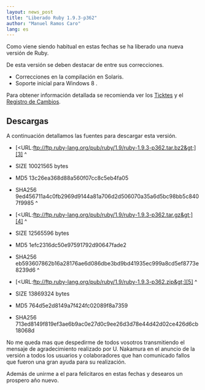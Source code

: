 ```yaml
---
layout: news_post
title: "Liberado Ruby 1.9.3-p362"
author: "Manuel Ramos Caro"
lang: es
---
```


Como viene siendo habitual en estas fechas se ha liberado una nueva
versión de Ruby.

De esta versión se deben destacar de entre sus correcciones.

* Correcciones en la compilación en Solaris.
* Soporte inicial para Windows 8 .

Para obtener información detallada se recomienda ver los [Ticktes][1] y
el [Registro de Cambios][2].

## Descargas

A continuación detallamos las fuentes para descargar esta versión.

* [&lt;URL:ftp://ftp.ruby-lang.org/pub/ruby/1.9/ruby-1.9.3-p362.tar.bz2&gt;][3]
^

* SIZE 10021565 bytes
* MD5 13c26ea368d88a560f07cc8c5eb4fa05
* SHA256
  9ed456711a4c0fb2969d9144a81a706d2d506070a35a6d5bc98bb5c8407f9985
^

* [&lt;URL:ftp://ftp.ruby-lang.org/pub/ruby/1.9/ruby-1.9.3-p362.tar.gz&gt;][4]
^

* SIZE 12565596 bytes
* MD5 1efc2316dc50e97591792d90647fade2
* SHA256
  eb593607862b16a28176ae6d086dbe3bd9bd41935ec999a8cd5ef8773e8239d6
^

* [&lt;URL:ftp://ftp.ruby-lang.org/pub/ruby/1.9/ruby-1.9.3-p362.zip&gt;][5]
^

* SIZE 13869324 bytes
* MD5 764d5e2d8149a7f424fc02089f8a7359
* SHA256
  713ed8149f819ef3ae6b9ac0e27d0c9ee26d3d78e44d42d02ce426d6cb18068d

No me queda mas que despedirme de todos vosotros transmitiendo el
mensaje de agradecimiento realizado por U. Nakamura en el anuncio de la
versión a todos los usuarios y colaboradores que han comunicado fallos
que fueron una gran ayuda para su realización.

Además de unirme a el para felicitaros en estas fechas y desearos un
prospero año nuevo.



[1]: https://bugs.ruby-lang.org/projects/ruby-193/issues?set_filter=1&amp;status_id=5 
[2]: http://svn.ruby-lang.org/repos/ruby/tags/v1_9_3_362/ChangeLog 
[3]: ftp://ftp.ruby-lang.org/pub/ruby/1.9/ruby-1.9.3-p362.tar.bz2 
[4]: ftp://ftp.ruby-lang.org/pub/ruby/1.9/ruby-1.9.3-p362.tar.gz 
[5]: ftp://ftp.ruby-lang.org/pub/ruby/1.9/ruby-1.9.3-p362.zip 

